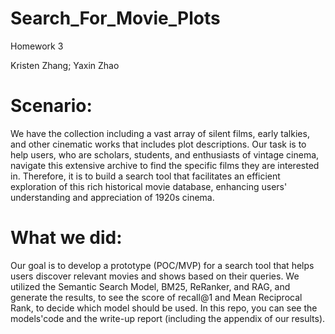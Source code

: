 # Search_For_Movie_Plots
Homework 3 

Kristen Zhang; Yaxin Zhao
# Scenario:
We have the collection including a vast array of silent films, early talkies, and other cinematic works that includes plot descriptions. Our task is to help users, who are scholars, students, and enthusiasts of vintage cinema, navigate this extensive archive to find the specific films they are interested in. Therefore, it is to build a search tool that facilitates an efficient exploration of this rich historical movie database, enhancing users' understanding and appreciation of 1920s cinema.

# What we did:
Our goal is to develop a prototype (POC/MVP) for a search tool that helps users discover relevant movies and shows based on their queries. We utilized the Semantic Search Model, BM25, ReRanker, and RAG, and generate the results, to see the score of recall@1 and Mean Reciprocal Rank, to decide which model should be used. In this repo, you can see the models'code and the write-up report (including the appendix of our results).
